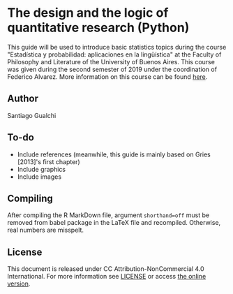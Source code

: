 # The design and the logic of quantitative research (Python)

This guide will be used to introduce basic statistics topics during the course
"Estadística y probabilidad: aplicaciones en la lingüística" at the Faculty
of Philosophy and Literature of the University of Buenos Aires. This course
was given during the second semester of 2019 under the coordination of
Federico Alvarez. More information on this course can be found
[here](https://sites.google.com/view/grupodepln/cursos-de-extensi%C3%B3n/cursada-2019).

## Author

Santiago Gualchi

## To-do

 * Include references (meanwhile, this guide is mainly based on Gries [2013]'s
   first chapter)
 * Include graphics
 * Include images

## Compiling

After compiling the R MarkDown file, argument `shorthand=off` must be removed
from babel package in the LaTeX file and recompiled. Otherwise, real numbers
are misspelt.

## License

This document is released under CC Attribution-NonCommercial 4.0 International.
For more information see [LICENSE](LICENSE) or access
[the online version](https://creativecommons.org/licenses/by-nc/4.0/legalcode).
